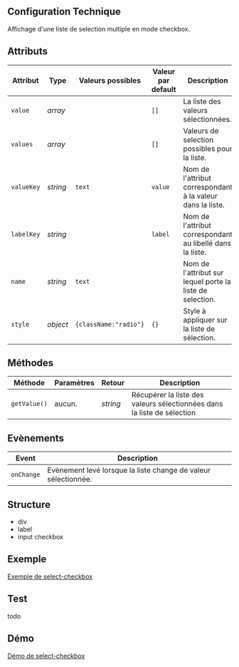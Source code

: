 ## Configuration Technique
Affichage d'une liste de selection multiple en mode checkbox.

## Attributs
<table>
	<thead>
        <tr>
            <th>Attribut</th>
            <th>Type</th>
            <th>Valeurs possibles</th>
            <th>Valeur par default</th>
            <th>Description</th>
        </tr>
    </thead>
    <tbody>
        <tr>
            <td><code>value</code></td>
            <td><i>array</i></td>
            <td></td>
            <td><code>[]</code></td>
            <td>La liste des valeurs sélectionnées.</td>
        </tr>
        <tr>
            <td><code>values</code></td>
            <td><i>array</i></td>
            <td></td>
            <td><code>[]</code></td>
            <td>Valeurs de selection possibles pour la liste.</td>
        </tr>
        <tr>
            <td><code>valueKey</code></td>
            <td><i>string</i></td>
            <td><code>text</code></td>
            <td><code>value</code></td>
            <td>Nom de l'attribut correspondant à la valeur dans la liste.</td>
        </tr>
        <tr>
            <td><code>labelKey</code></td>
            <td><i>string</i></td>
            <td></td>
            <td><code>label</code></td>
            <td>Nom de l'attribut correspondant au libellé dans la liste.</td>
        </tr>
         <tr>
            <td><code>name</code></td>
            <td><i>string</i></td>
            <td><code>text</code></td>
            <td></td>
            <td>Nom de l'attribut sur lequel porte la liste de selection.</td>
        </tr>
         <tr>
            <td><code>style</code></td>
            <td><i>object</i></td>
            <td><code>{className:"radio"}</code></td>
            <td><code>{}</code></td>
            <td>Style à appliquer sur la liste de sélection.</td>
        </tr>
   </tbody>
</table>

## Méthodes
<table>
	<thead>
		<tr>
          <th>Méthode</th>
          <th>Paramètres</th>
          <th>Retour</th>
          <th>Description</th>
      </tr>
    </thead>
    <tbody>
      <tr>
          <td><code>getValue()</code></td>
          <td>aucun.</td>
          <td><i>string</i></td>
          <td>Récupérer la liste des valeurs sélectionnées dans la liste de sélection</td>
      </tr>
   </tbody>
</table>

## Evènements
<table>
	<thead>
		<tr>
          <th>Event</th>
          <th>Description</th>
      </tr>
    </thead>
    <tbody>
      <tr>
          <td><code>onChange</code></td>
          <td>Evènement levé lorsque la liste change de valeur sélectionnée.</td>
      </tr>
   </tbody>
</table>

## Structure
- div
- label
- input checkbox

## Exemple
[Exemple de select-checkbox](https://github.com/KleeGroup/sagess-components/blob/master/common/select/checkbox/example/index.html)
## Test
todo
## Démo
[Démo de select-checkbox](http://kleegroup.github.io/sagess-components/common/select/checkbox/example/)
